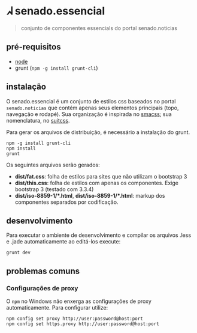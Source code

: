 # ᖽ senado.essencial

> conjunto de componentes essencials do portal senado.noticias

## pré-requisitos
* [node](https://iojs.org)
* grunt (`npm -g install grunt-cli`)

## instalação

O senado.essencial é um conjunto de estilos css baseados no portal `senado.noticias` que contém apenas seus
elementos principais (topo, navegação e rodapé). Sua organização é inspirada no
[smacss](http://smacss.com); sua nomenclatura, no [suitcss](http://suitcss.github.io/).

Para gerar os arquivos de distribuição, é necessário a instalação do grunt.

    npm -g install grunt-cli
    npm install
    grunt

Os seguintes arquivos serão gerados:

* **dist/fat.css**: folha de estilos para sites que não utilizam o bootstrap 3
* **dist/this.css**: folha de estilos com apenas os componentes. Exige bootstrap 3 (testado com 3.3.4)
* **dist/iso-8859-1/*.html**, **dist/iso-8859-1/*.html**: markup dos componentes separados por codificação.

## desenvolvimento
Para executar o ambiente de desenvolvimento e compilar os arquivos .less e .jade automaticamente ao editá-los execute:

    grunt dev


## problemas comuns
### Configurações de proxy
O `npm` no Windows não enxerga as configurações de proxy automaticamente. Para configurar utilize:

    npm config set proxy http://user:password@host:port
    npm config set https.proxy http://user:password@host:port
    
